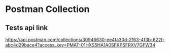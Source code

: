 # Postman Collection
## Tests api link
https://api.postman.com/collections/30946630-ee4fa30d-2f63-4f3b-822f-abc4d29bace4?access_key=PMAT-01HXS5HA1A0SFKPSFRXV7GFW34
